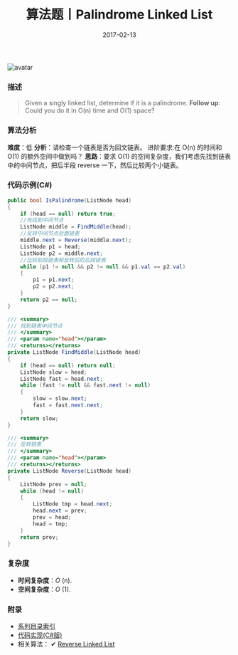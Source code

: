 ﻿---
title: 算法题丨Palindrome Linked List
tags:
  - 算法
  - 编程技巧
  - 数据结构
categories: 计算机基础
date: 2017-02-13
---
![avatar](https://mysite.bj.bcebos.com/images/articles/d6b39dab-d807-4aad-bd12-0b24ae7f25ec.jpg)

### 描述
>Given a singly linked list, determine if it is a palindrome.
**Follow up**:
Could you do it in O(n) time and O(1) space?

<!-- more -->

### 算法分析
**难度**：低
**分析**：请检查一个链表是否为回文链表。
进阶要求:在 O(n) 的时间和 O(1) 的额外空间中做到吗？
**思路**：要求 O(1) 的空间复杂度，我们考虑先找到链表中的中间节点，把后半段 reverse 一下，然后比较两个小链表。

### 代码示例(C#)
```csharp
public bool IsPalindrome(ListNode head)
{
    if (head == null) return true;
    //先找到中间节点
    ListNode middle = FindMiddle(head);
    //反转中间节点后面链表
    middle.next = Reverse(middle.next);
    ListNode p1 = head;
    ListNode p2 = middle.next;
    //比较前段链表和反转后的后段链表
    while (p1 != null && p2 != null && p1.val == p2.val)
    {
        p1 = p1.next;
        p2 = p2.next;
    }
    return p2 == null;
}

/// <summary>
/// 找到链表中间节点
/// </summary>
/// <param name="head"></param>
/// <returns></returns>
private ListNode FindMiddle(ListNode head)
{
    if (head == null) return null;
    ListNode slow = head;
    ListNode fast = head.next;
    while (fast != null && fast.next != null)
    {
        slow = slow.next;
        fast = fast.next.next;
    }
    return slow;
}

/// <summary>
/// 反转链表
/// </summary>
/// <param name="head"></param>
/// <returns></returns>
private ListNode Reverse(ListNode head)
{
    ListNode prev = null;
    while (head != null)
    {
        ListNode tmp = head.next;
        head.next = prev;
        prev = head;
        head = tmp;
    }
    return prev;
}
```

### 复杂度
- **时间复杂度**：*O* (n). 
- **空间复杂度**：*O* (1).

### 附录
- [系列目录索引](/posts/algorithm/index/)
- [代码实现(C#版)](https://github.com/lizzie2008/LeetCode.git)
- 相关算法：
✔ [Reverse Linked List](/posts/algorithm/028.Reverse.Linked.List/)